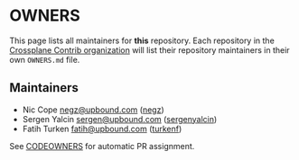 <!--
SPDX-FileCopyrightText: 2025 The Crossplane Authors <https://crossplane.io>

SPDX-License-Identifier: CC-BY-4.0
-->

# OWNERS

This page lists all maintainers for **this** repository. Each repository in the
[Crossplane Contrib organization](https://github.com/crossplane-contrib/) will list their
repository maintainers in their own `OWNERS.md` file.

## Maintainers
* Nic Cope <negz@upbound.com> ([negz](https://github.com/negz))
* Sergen Yalcin <sergen@upbound.com> ([sergenyalcin](https://github.com/sergenyalcin))
* Fatih Turken <fatih@upbound.com> ([turkenf](https://github.com/turkenf))

See [CODEOWNERS](./CODEOWNERS) for automatic PR assignment.
